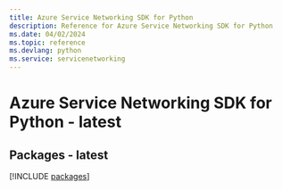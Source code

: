 ```yaml
---
title: Azure Service Networking SDK for Python
description: Reference for Azure Service Networking SDK for Python
ms.date: 04/02/2024
ms.topic: reference
ms.devlang: python
ms.service: servicenetworking
---
```

# Azure Service Networking SDK for Python - latest
## Packages - latest
[!INCLUDE [packages](service-networking-index.md)]